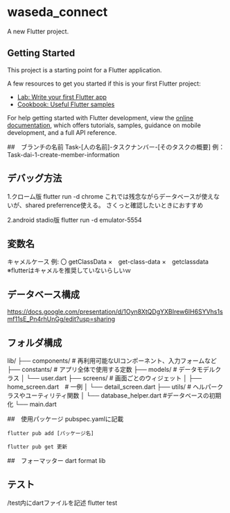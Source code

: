 # waseda_connect

A new Flutter project.

## Getting Started

This project is a starting point for a Flutter application.

A few resources to get you started if this is your first Flutter project:

- [Lab: Write your first Flutter app](https://docs.flutter.dev/get-started/codelab)
- [Cookbook: Useful Flutter samples](https://docs.flutter.dev/cookbook)

For help getting started with Flutter development, view the
[online documentation](https://docs.flutter.dev/), which offers tutorials,
samples, guidance on mobile development, and a full API reference.

##　ブランチの名前
Task-[人の名前]-タスクナンバー-[そのタスクの概要]
例：Task-dai-1-create-member-information

## デバッグ方法

1.クローム版
    flutter run -d chrome
    これでは残念ながらデータベースが使えないが、shared preferrence使える。
    さくっと確認したいときにおすすめ

2.android stadio版
    flutter run -d emulator-5554

## 変数名
キャメルケース
例:
〇 getClassData
×　get-class-data
×　getclassdata
※flutterはキャメルを推奨していないらしいｗ

## データベース構成
https://docs.google.com/presentation/d/1Oyn8XtQDgYXBIrew6IH6SYVhs1smf11sE_Pn4rhUnGg/edit?usp=sharing

## フォルダ構成
lib/
├── components/          # 再利用可能なUIコンポーネント、入力フォームなど
├── constants/           # アプリ全体で使用する定数
├── models/              # データモデルクラス
│   └── user.dart
├── screens/             # 画面ごとのウィジェット
│   ├── home_screen.dart　# 一例
│   └── detail_screen.dart
├── utils/               # ヘルパークラスやユーティリティ関数
│   └── database_helper.dart #データベースの初期化
└── main.dart



##　使用パッケージ
    pubspec.yamlに記載
    
    flutter pub add [パッケージ名]

    flutter pub get 更新

##　フォーマッター
    dart format lib

## テスト
/test内にdartファイルを記述
flutter test





